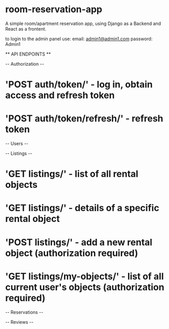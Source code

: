 # room-reservation-app
A simple room/apartment reservation app, using Django as a Backend and React as a frontent.

to login to the admin panel use:
email: admin1@admin1.com
password: Admin1


** API ENDPOINTS **

-- Authorization --
# 'POST auth/token/' - log in, obtain access and refresh token
# 'POST auth/token/refresh/' - refresh token 

-- Users --


-- Listings --
# 'GET listings/' - list of all rental objects
# 'GET listings/<id>' - details of a specific rental object
# 'POST listings/' - add a new rental object (authorization required)
# 'GET listings/my-objects/' - list of all current user's objects (authorization required)

-- Reservations --


-- Reviews --
